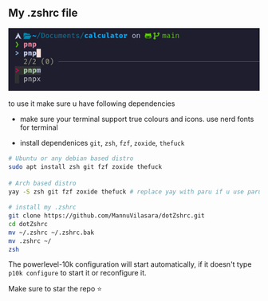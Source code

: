 ## My .zshrc file

![alt text](image.png)


to use it make sure u have following dependencies

- make sure your terminal support true colours and icons. use nerd fonts for terminal

- install dependenices `git`, `zsh`, `fzf`, `zoxide`, `thefuck`

```bash
# Ubuntu or any debian based distro
sudo apt install zsh git fzf zoxide thefuck

# Arch based distro
yay -S zsh git fzf zoxide thefuck # replace yay with paru if u use paru

```

```bash
# install my .zshrc
git clone https://github.com/MannuVilasara/dotZshrc.git
cd dotZshrc
mv ~/.zshrc ~/.zshrc.bak
mv .zshrc ~/
zsh

```

The powerlevel-10k configuration will start automatically, if it doesn't type `p10k configure` to start it or reconfigure it.

Make sure to star the repo ⭐